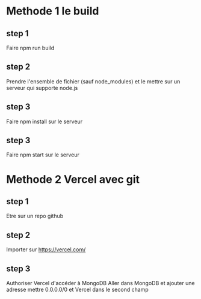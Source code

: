# Methode 1 le build

## step 1

Faire npm run build

## step 2

Prendre l'ensemble de fichier (sauf node_modules) et le mettre sur un serveur qui supporte node.js

## step 3

Faire npm install sur le serveur

## step 3

Faire npm start sur le serveur

# Methode 2 Vercel avec git

## step 1

Etre sur un repo github

## step 2

Importer sur https://vercel.com/

## step 3

Authoriser Vercel d'accéder à MongoDB
Aller dans MongoDB et ajouter une adresse mettre 0.0.0.0/0 et Vercel dans le second champ
